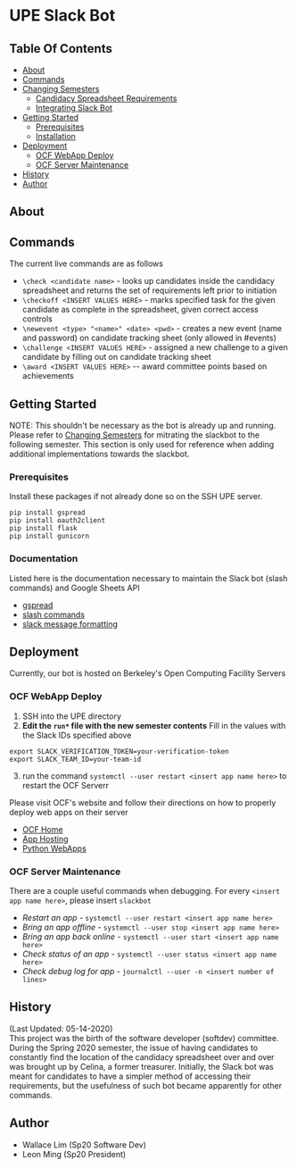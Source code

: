 # UPE Slack Bot

## Table Of Contents
  - [About](#about)
  - [Commands](#commands)
  - [Changing Semesters](#changing-semesters)
    - [Candidacy Spreadsheet Requirements](#candidacy-spreadsheet-requirements)
    - [Integrating Slack Bot](#integrating-slack-bot)
  - [Getting Started](#getting-started)
    - [Prerequisites](#prerequisites)
    - [Installation](#installation)
  - [Deployment](#deployment)
    - [OCF WebApp Deploy](#ocf-webapp-deploy)
    - [OCF Server Maintenance](#ocf-server-maintenance)
  - [History](#history)
  - [Author](#author)

## About

## Commands
The current live commands are as follows
- `\check <candidate name>` - looks up candidates inside the candidacy spreadsheet and returns the set of requirements left prior to initiation
- `\checkoff <INSERT VALUES HERE>` - marks specified task for the given candidate as complete in the spreadsheet, given correct access controls
- `\newevent <type> "<name>" <date> <pwd>` - creates a new event (name and password) on candidate tracking sheet (only allowed in #events)
- `\challenge <INSERT VALUES HERE>` - assigned a new challenge to a given candidate by filling out on candidate tracking sheet
- `\award <INSERT VALUES HERE>` -- award committee points based on achievements

## Getting Started
NOTE: This shouldn't be necessary as the bot is already up and running. Please refer to [Changing Semesters](#changing-semesters) for mitrating the slackbot to the following semester. This section is only used for reference when adding additional implementations towards the slackbot.

### Prerequisites
Install these packages if not already done so on the SSH UPE server.

```
pip install gspread
pip install oauth2client
pip install flask
pip install gunicorn
```

### Documentation
Listed here is the documentation necessary to maintain the Slack bot (slash commands) and Google Sheets API
- [gspread](https://gspread.readthedocs.io/en/latest/)
- [slash commands](https://api.slack.com/interactivity/slash-commands)
- [slack message formatting](https://api.slack.com/reference/surfaces/formatting)

## Deployment
Currently, our bot is hosted on Berkeley's Open Computing Facility Servers  

### OCF WebApp Deploy
1. SSH into the UPE directory
2. **Edit the `run*` file with the new semester contents**
Fill in the values with the Slack IDs specified above
```
export SLACK_VERIFICATION_TOKEN=your-verification-token
export SLACK_TEAM_ID=your-team-id
```
3. run the command `systemctl --user restart <insert app name here>` to restart the OCF Serverr

Please visit OCF's website and follow their directions on how to properly deploy web apps on their server
- [OCF Home](https://www.ocf.berkeley.edu)
- [App Hosting](https://www.ocf.berkeley.edu/docs/services/webapps/)
- [Python WebApps](https://www.ocf.berkeley.edu/docs/services/webapps/python/)

### OCF Server Maintenance
There are a couple useful commands when debugging. For every `<insert app name here>`, please insert `slackbot`
- *Restart an app* - `systemctl --user restart <insert app name here>`
- *Bring an app offline* - `systemctl --user stop <insert app name here>`
- *Bring an app back online* - `systemctl --user start <insert app name here>`
- *Check status of an app* - `systemctl --user status <insert app name here>`
- *Check debug log for app* - `journalctl --user -n <insert number of lines>`

## History
(Last Updated: 05-14-2020)  
This project was the birth of the software developer (softdev) committee. During the Spring 2020 semester, the issue of having candidates to constantly find the location of the candidacy spreadsheet over and over was brought up by Celina, a former treasurer. Initially, the Slack bot was meant for candidates to have a simpler method of accessing their requirements, but the usefulness of such bot became apparently for other commands.

## Author
- Wallace Lim (Sp20 Software Dev)
- Leon Ming (Sp20 President)